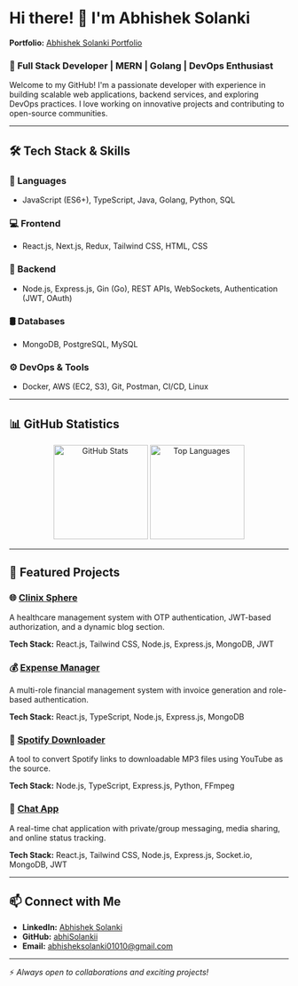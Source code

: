 # Hi there! 👋 I'm Abhishek Solanki

**Portfolio:** [Abhishek Solanki Portfolio](https://www.abhishek.ltd/)

### 🚀 Full Stack Developer | MERN | Golang | DevOps Enthusiast

Welcome to my GitHub! I'm a passionate developer with experience in building scalable web applications, backend services, and exploring DevOps practices. I love working on innovative projects and contributing to open-source communities.

---

## 🛠 Tech Stack & Skills

### 🚀 Languages
- JavaScript (ES6+), TypeScript, Java, Golang, Python, SQL

### 💻 Frontend
- React.js, Next.js, Redux, Tailwind CSS, HTML, CSS

### 🔧 Backend
- Node.js, Express.js, Gin (Go), REST APIs, WebSockets, Authentication (JWT, OAuth)

### 🛢 Databases
- MongoDB, PostgreSQL, MySQL

### ⚙️ DevOps & Tools
- Docker, AWS (EC2, S3), Git, Postman, CI/CD, Linux

---

## 📊 GitHub Statistics  

<p align="center">
  <img src="https://github-readme-stats.vercel.app/api?username=abhiSolankii&show_icons=true&count_private=true&hide=stars&include_all_commits=true&theme=default&hide_border=true" alt="GitHub Stats" height="170px"/>
  <img src="https://github-readme-stats.vercel.app/api/top-langs/?username=sshikharr&layout=compact&theme=default&hide_border=true" alt="Top Languages" height="170px"/>
</p>

---

## 📌 Featured Projects

### 🌐 [Clinix Sphere](https://www.clinixsphere.in)
A healthcare management system with OTP authentication, JWT-based authorization, and a dynamic blog section.

**Tech Stack:** React.js, Tailwind CSS, Node.js, Express.js, MongoDB, JWT

### 💰 [Expense Manager](https://youtu.be/Z1MB3-6-Qio?feature=shared)
A multi-role financial management system with invoice generation and role-based authentication.

**Tech Stack:** React.js, TypeScript, Node.js, Express.js, MongoDB

### 🎵 [Spotify Downloader](https://youtu.be/eNhs1wUA4TQ?feature=shared)
A tool to convert Spotify links to downloadable MP3 files using YouTube as the source.

**Tech Stack:** Node.js, TypeScript, Express.js, Python, FFmpeg

### 💬 [Chat App](https://github.com/abhiSolankii/ChatApp)
A real-time chat application with private/group messaging, media sharing, and online status tracking.

**Tech Stack:** React.js, Tailwind CSS, Node.js, Express.js, Socket.io, MongoDB, JWT

---

## 📫 Connect with Me
- **LinkedIn:** [Abhishek Solanki](https://linkedin.com/in/abhishek-solanki)
- **GitHub:** [abhiSolankii](https://github.com/abhiSolankii)
- **Email:** abhisheksolanki01010@gmail.com

---

⚡ *Always open to collaborations and exciting projects!*
